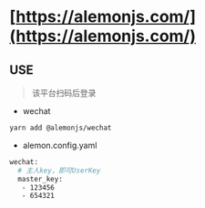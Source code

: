 # [https://alemonjs.com/](https://alemonjs.com/)

## USE

> 该平台扫码后登录

- wechat

```sh
yarn add @alemonjs/wechat
```

- alemon.config.yaml

```sh
wechat:
  # 主人key，即可UserKey
  master_key:
   - 123456
   - 654321
```
